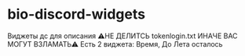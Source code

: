 # bio-discord-widgets
Виджеты дс для описания
⚠НЕ ДЕЛИТСЬ tokenlogin.txt ИНАЧЕ ВАС МОГУТ ВЗЛАМАТЬ⚠
Есть 2 виджета: Время, До Лета осталось
